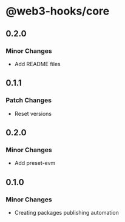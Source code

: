 # @web3-hooks/core

## 0.2.0

### Minor Changes

- Add README files

## 0.1.1

### Patch Changes

- Reset versions

## 0.2.0

### Minor Changes

- Add preset-evm

## 0.1.0

### Minor Changes

- Creating packages publishing automation
